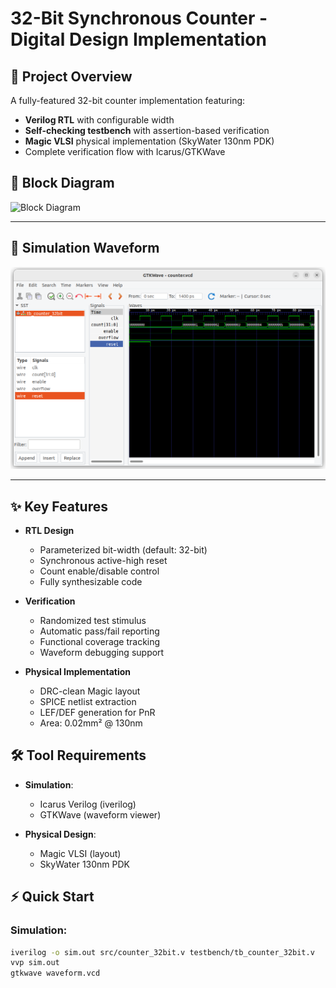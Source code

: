 # 32-Bit Synchronous Counter - Digital Design Implementation

## 📌 Project Overview
A fully-featured 32-bit counter implementation featuring:
- **Verilog RTL** with configurable width
- **Self-checking testbench** with assertion-based verification
- **Magic VLSI** physical implementation (SkyWater 130nm PDK)
- Complete verification flow with Icarus/GTKWave
## 🧱 Block Diagram

![Block Diagram](docs/block_diagram.png)

---

## 🧪 Simulation Waveform

![Waveform](docs/waveform.png)

---


## ✨ Key Features
- **RTL Design**
  - Parameterized bit-width (default: 32-bit)
  - Synchronous active-high reset
  - Count enable/disable control
  - Fully synthesizable code

- **Verification**
  - Randomized test stimulus
  - Automatic pass/fail reporting
  - Functional coverage tracking
  - Waveform debugging support

- **Physical Implementation**
  - DRC-clean Magic layout
  - SPICE netlist extraction
  - LEF/DEF generation for PnR
  - Area: 0.02mm² @ 130nm

## 🛠️ Tool Requirements
- **Simulation**:
  - Icarus Verilog (iverilog)
  - GTKWave (waveform viewer)
  
- **Physical Design**:
  - Magic VLSI (layout)
  - SkyWater 130nm PDK

## ⚡ Quick Start
### Simulation:
```bash
iverilog -o sim.out src/counter_32bit.v testbench/tb_counter_32bit.v
vvp sim.out
gtkwave waveform.vcd
